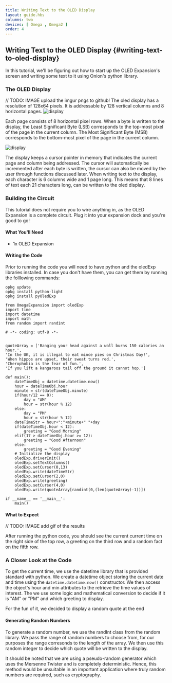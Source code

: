 ```yaml
---
title: Writing Text to the OLED Display
layout: guide.hbs
columns: two
devices: [ Omega , Omega2 ]
order: 4
---
```

## Writing Text to the OLED Display {#writing-text-to-oled-display}

In this tutorial, we'll be figuring out how to start up the OLED Expansion's screen and writing some text to it using Onion's python library.


### The OLED Display
// TODO: IMAGE upload the imgur pngs to github!
The oled display has a resolution of 128x64 pixels. It is addressable by 128 vertical columns and 8 horizontal pages.
![display](http://i.imgur.com/4JsaahS.png)

Each page consists of 8 horizontal pixel rows. When a byte is written to the display, the Least Significant Byte (LSB) corresponds to the top-most pixel of the page in the current column. The Most Significant Byte (MSB) corresponds to the bottom-most pixel of the page in the current column.

![display](http://i.imgur.com/8DIiN2n.png)

The display keeps a cursor pointer in memory that indicates the current page and column being addressed. The cursor will automatically be incremented after each byte is written, the cursor can also be moved by the user through functions discussed later. When writing text to the display, each character is 6 columns wide and 1 page long. This means that 8 lines of text each 21 characters long, can be written to the oled display.

### Building the Circuit

This tutorial does not require you to wire anything in, as the OLED Expansion is a complete circuit. Plug it into your expansion dock and you're good to go!


#### What You'll Need

* 1x OLED Expansion


#### Writing the Code

Prior to running the code you will need to have python and the oledExp libraries installed. In case you don't have them, you can get them by running the folllowing commands:

```
opkg update
opkg install python-light
opkg install pyOledExp
```

```
from OmegaExpansion import oledExp
import time
import datetime
import math
from random import randint

# -*- coding: utf-8 -*-


quoteArray = ['Banging your head against a wall burns 150 calories an hour.',
'In the UK, it is illegal to eat mince pies on Christmas Day!',
'When hippos are upset, their sweat turns red.',
'Cherophobia is the fear of fun.',
'If you lift a kangaroos tail off the ground it cannot hop.']

def main():
	dateTimeObj = datetime.datetime.now()
	hour = dateTimeObj.hour
	minute = str(dateTimeObj.minute)
	if(hour/12 == 0):
		day = "AM"
		hour = str(hour % 12)
	else:
		day = "PM"
		hour = str(hour % 12)
	dateTimeStr = hour+":"+minute+" "+day
	if(dateTimeObj.hour < 12):
		greeting = "Good Morning"
	elif(17 > dateTimeObj.hour >= 12):
		greeting = "Good Afternoon"
	else:
		greeting = "Good Evening"
	# Initialize the display
	oledExp.driverInit()
	oledExp.setTextColumns()
	oledExp.setCursor(0,13)
	oledExp.write(dateTimeStr)
	oledExp.setCursor(2,0)
	oledExp.write(greeting)
	oledExp.setCursor(4,0)
	oledExp.write(quoteArray[randint(0,(len(quoteArray)-1))])

if __name__ == '__main__':
	main()

```

#### What to Expect

// TODO: IMAGE add gif of the results

After running the python code, you should see the current current time on the right side of the top row, a greeting on the third row and a random fact on the fifth row.

### A Closer Look at the Code

To get the current time, we use the datetime library that is provided standard with python. We create a datetime object storing the current date and time using the `datetime.datetime.now()` constructor. We then access the object's hour and min attributes to the retrieve the time values of interest. The we use some logic and mathematical conversion to decide if it is "AM" or "PM" and which greeting to display.

For the fun of it, we decided to display a random quote at the end

#### Generating Random Numbers

To generate a random number, we use the randInt class from the random library. We pass the range of random numbers to choose from, for our purposes the range corresonds to the length of the array. We then use this random integer to decide which quote will be written to the display.

It should be noted that we are using a pseudo-random generator which uses the Mersenne Twister and is completely deterministic. Hence, this method would be unsuitable in an important application where truly random numbers are required, such as cryptography.

